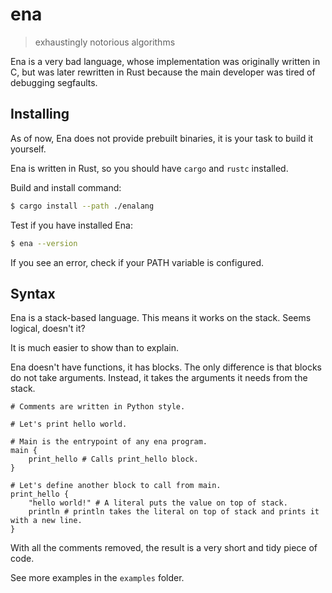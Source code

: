 # ena
> exhaustingly notorious algorithms

Ena is a very bad language, whose implementation was originally written in C, but was later rewritten in Rust because the main developer was tired of debugging segfaults.

## Installing
As of now, Ena does not provide prebuilt binaries, it is your task to build it yourself.

Ena is written in Rust, so you should have `cargo` and `rustc` installed.

Build and install command: 

```sh
$ cargo install --path ./enalang
```

Test if you have installed Ena:

```sh
$ ena --version
```

If you see an error, check if your PATH variable is configured.

## Syntax
Ena is a stack-based language. This means it works on the stack. Seems logical, doesn't it?

It is much easier to show than to explain.

Ena doesn't have functions, it has blocks. The only difference is that blocks do not take arguments. Instead, it takes the arguments it needs from the stack.

```
# Comments are written in Python style.

# Let's print hello world.

# Main is the entrypoint of any ena program.
main {
    print_hello # Calls print_hello block.
}

# Let's define another block to call from main.
print_hello {
    "hello world!" # A literal puts the value on top of stack.
    println # println takes the literal on top of stack and prints it with a new line.
}
```

With all the comments removed, the result is a very short and tidy piece of code.

See more examples in the `examples` folder.